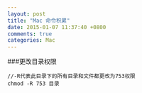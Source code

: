 ```yaml
---
layout: post
title: "Mac 命令积累"
date: 2015-01-07 11:37:40 +0800
comments: true
categories: Mac
---
```


###更改目录权限

	//-R代表此目录下的所有目录和文件都更改为753权限
	chmod -R 753 目录 